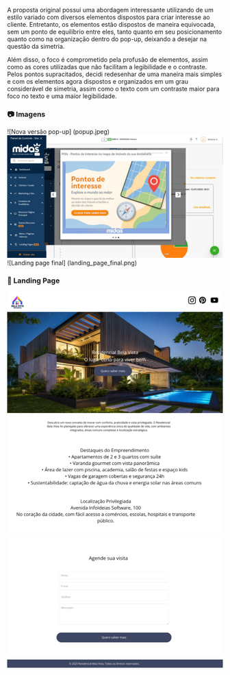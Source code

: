 A proposta original possui uma abordagem interessante utilizando de um estilo variado com diversos elementos dispostos para criar interesse ao cliente. Entretanto, os elementos estão dispostos de maneira equivocada, sem um ponto de equilíbrio entre eles, tanto quanto em seu posicionamento quanto como na organização dentro do pop-up, deixando a desejar na questão da simetria. 

Além disso, o foco é comprometido pela profusão de elementos, assim como as cores utilizadas que não facilitam a legibilidade e o contraste. Pelos pontos supracitados, decidi redesenhar de uma maneira mais simples e com os elementos agora dispostos e organizados em um grau considerável de simetria, assim como o texto com um contraste maior para foco no texto e uma maior legibilidade.



### 📷 Imagens
![Nova versão pop-up] (popup.jpeg)
![Imagem da Entrega](entrega.png)
![Landing page final] (landing_page_final.png)


### 📄 Landing Page
![Tela 1](Landing-Page/1.png)  
![Tela 2](Landing-Page/2.png)  
![Tela 3](Landing-Page/3.png)  
![Tela 4](Landing-Page/4.png)

